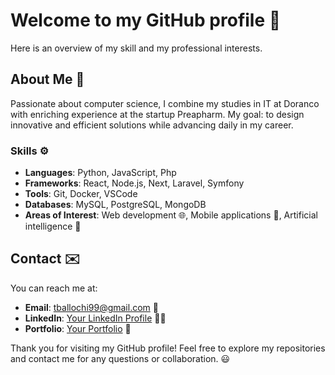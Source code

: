 
# Welcome to my GitHub profile :rocket:

Here is an overview of my skill and my professional interests.

## About Me :wave:

Passionate about computer science, I combine my studies in IT at Doranco with enriching experience at the startup Preapharm. My goal: to design innovative and efficient solutions while advancing daily in my career.

### Skills :gear:

- **Languages**: Python, JavaScript, Php
- **Frameworks**: React, Node.js, Next, Laravel, Symfony
- **Tools**: Git, Docker, VSCode
- **Databases**: MySQL, PostgreSQL, MongoDB
- **Areas of Interest**: Web development :globe_with_meridians:, Mobile applications :iphone:, Artificial intelligence :robot:

## Contact :envelope:

You can reach me at:

- **Email**: [tballochi99@gmail.com](mailto:tballochi99@gmail.com) :email:
- **LinkedIn**: [Your LinkedIn Profile](https://www.linkedin.com/in/timot%C3%A9-ballochi/<) :man_office_worker:
- **Portfolio**: [Your Portfolio](https://portfolio-tballochi.vercel.app/) :page_facing_up:

Thank you for visiting my GitHub profile! Feel free to explore my repositories and contact me for any questions or collaboration. :smiley:
